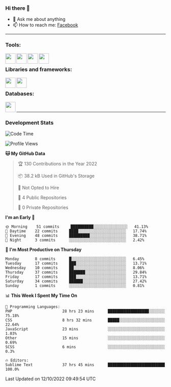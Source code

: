 ### Hi there 👋

<!-- - 🔭 I’m currently working on [huyviet] -->
- 💬 Ask me about anything
- 📫 How to reach me: [Facebook]
<!-- - ⚡ Fun fact: abc -->

---

### Tools:
<img align='left' height="32" width="32" src="https://cdn.jsdelivr.net/npm/simple-icons@4.8.0/icons/phpstorm.svg" />
<img align='left' height="32" width="32" src="https://cdn.jsdelivr.net/npm/simple-icons@4.8.0/icons/sublimetext.svg" />
<img align='left' height="32" width="32" src="https://cdn.jsdelivr.net/npm/simple-icons@4.8.0/icons/laragon.svg" />
<img align='left' height="32" width="32" src="https://cdn.jsdelivr.net/npm/simple-icons@4.8.0/icons/xampp.svg" />
<br>

### Libraries and frameworks:
<img align='left' height="32" width="32" src="https://cdn.jsdelivr.net/npm/simple-icons@4.8.0/icons/laravel.svg" />
<img align='left' height="32" width="32" src="https://cdn.jsdelivr.net/npm/simple-icons@4.8.0/icons/jquery.svg" />
<br>

### Databases:
<img align='left' height="32" width="32" src="https://cdn.jsdelivr.net/npm/simple-icons@4.8.0/icons/mysql.svg" />
<br>

---
### Development Stats
<!--START_SECTION:waka-->
![Code Time](http://img.shields.io/badge/Code%20Time-203%20hrs%2035%20mins-blue)

![Profile Views](http://img.shields.io/badge/Profile%20Views-0-blue)

**🐱 My GitHub Data** 

> 🏆 130 Contributions in the Year 2022
 > 
> 📦 38.2 kB Used in GitHub's Storage 
 > 
> 🚫 Not Opted to Hire
 > 
> 📜 4 Public Repositories 
 > 
> 🔑 0 Private Repositories  
 > 
**I'm an Early 🐤** 

```text
🌞 Morning    51 commits     ██████████░░░░░░░░░░░░░░░   41.13% 
🌆 Daytime    22 commits     ████░░░░░░░░░░░░░░░░░░░░░   17.74% 
🌃 Evening    48 commits     █████████░░░░░░░░░░░░░░░░   38.71% 
🌙 Night      3 commits      ░░░░░░░░░░░░░░░░░░░░░░░░░   2.42%

```
📅 **I'm Most Productive on Thursday** 

```text
Monday       8 commits      █░░░░░░░░░░░░░░░░░░░░░░░░   6.45% 
Tuesday      17 commits     ███░░░░░░░░░░░░░░░░░░░░░░   13.71% 
Wednesday    10 commits     ██░░░░░░░░░░░░░░░░░░░░░░░   8.06% 
Thursday     37 commits     ███████░░░░░░░░░░░░░░░░░░   29.84% 
Friday       17 commits     ███░░░░░░░░░░░░░░░░░░░░░░   13.71% 
Saturday     34 commits     ██████░░░░░░░░░░░░░░░░░░░   27.42% 
Sunday       1 commits      ░░░░░░░░░░░░░░░░░░░░░░░░░   0.81%

```


📊 **This Week I Spent My Time On** 

```text
💬 Programming Languages: 
PHP                      28 hrs 23 mins      ██████████████████░░░░░░░   75.18% 
CSS                      8 hrs 32 mins       █████░░░░░░░░░░░░░░░░░░░░   22.64% 
JavaScript               23 mins             ░░░░░░░░░░░░░░░░░░░░░░░░░   1.03% 
Other                    15 mins             ░░░░░░░░░░░░░░░░░░░░░░░░░   0.69% 
SCSS                     6 mins              ░░░░░░░░░░░░░░░░░░░░░░░░░   0.3%

🔥 Editors: 
Sublime Text             37 hrs 45 mins      █████████████████████████   100.0%

```


 Last Updated on 12/10/2022 09:49:54 UTC
<!--END_SECTION:waka-->

[huyviet]: https://huyviet.vn/
[Facebook]: https://www.facebook.com/profile.php?id=100075294702642
